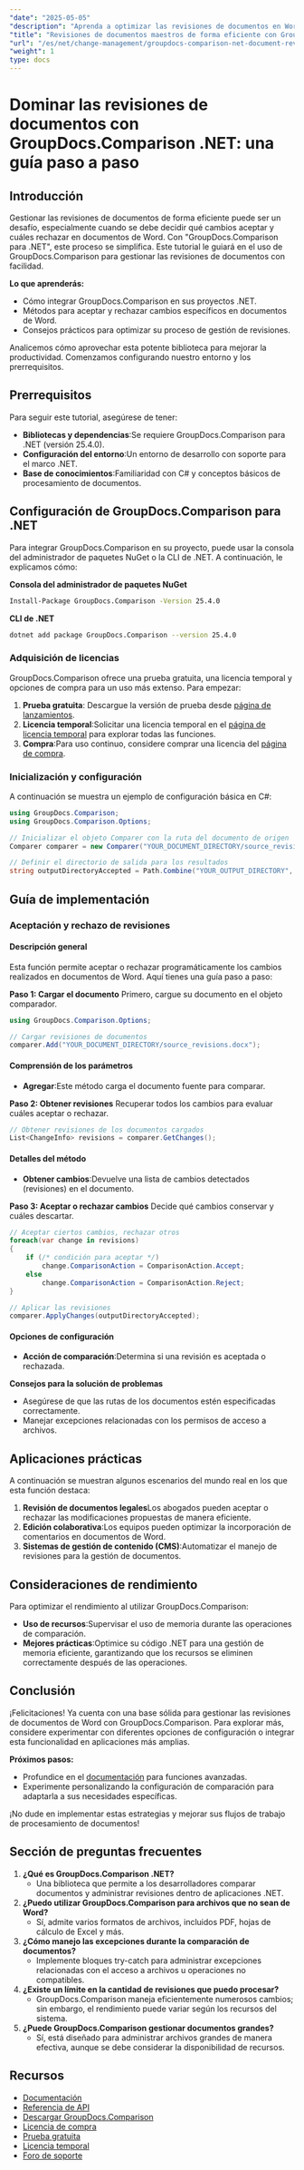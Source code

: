 ```yaml
---
"date": "2025-05-05"
"description": "Aprenda a optimizar las revisiones de documentos en Word con GroupDocs.Comparison para .NET. Descubra métodos para aceptar o rechazar cambios fácilmente."
"title": "Revisiones de documentos maestros de forma eficiente con GroupDocs.Comparison .NET&#58; una guía completa"
"url": "/es/net/change-management/groupdocs-comparison-net-document-revisions-guide/"
"weight": 1
type: docs
---
```

# Dominar las revisiones de documentos con GroupDocs.Comparison .NET: una guía paso a paso

## Introducción
Gestionar las revisiones de documentos de forma eficiente puede ser un desafío, especialmente cuando se debe decidir qué cambios aceptar y cuáles rechazar en documentos de Word. Con "GroupDocs.Comparison para .NET", este proceso se simplifica. Este tutorial le guiará en el uso de GroupDocs.Comparison para gestionar las revisiones de documentos con facilidad.

**Lo que aprenderás:**
- Cómo integrar GroupDocs.Comparison en sus proyectos .NET.
- Métodos para aceptar y rechazar cambios específicos en documentos de Word.
- Consejos prácticos para optimizar su proceso de gestión de revisiones.

Analicemos cómo aprovechar esta potente biblioteca para mejorar la productividad. Comenzamos configurando nuestro entorno y los prerrequisitos.

## Prerrequisitos
Para seguir este tutorial, asegúrese de tener:
- **Bibliotecas y dependencias**:Se requiere GroupDocs.Comparison para .NET (versión 25.4.0).
- **Configuración del entorno**:Un entorno de desarrollo con soporte para el marco .NET.
- **Base de conocimientos**:Familiaridad con C# y conceptos básicos de procesamiento de documentos.

## Configuración de GroupDocs.Comparison para .NET
Para integrar GroupDocs.Comparison en su proyecto, puede usar la consola del administrador de paquetes NuGet o la CLI de .NET. A continuación, le explicamos cómo:

**Consola del administrador de paquetes NuGet**
```bash
Install-Package GroupDocs.Comparison -Version 25.4.0
```

**CLI de .NET**
```bash
dotnet add package GroupDocs.Comparison --version 25.4.0
```

### Adquisición de licencias
GroupDocs.Comparison ofrece una prueba gratuita, una licencia temporal y opciones de compra para un uso más extenso. Para empezar:
1. **Prueba gratuita**: Descargue la versión de prueba desde [página de lanzamientos](https://releases.groupdocs.com/comparison/net/).
2. **Licencia temporal**:Solicitar una licencia temporal en el [página de licencia temporal](https://purchase.groupdocs.com/temporary-license/) para explorar todas las funciones.
3. **Compra**:Para uso continuo, considere comprar una licencia del [página de compra](https://purchase.groupdocs.com/buy).

### Inicialización y configuración
A continuación se muestra un ejemplo de configuración básica en C#:
```csharp
using GroupDocs.Comparison;
using GroupDocs.Comparison.Options;

// Inicializar el objeto Comparer con la ruta del documento de origen
Comparer comparer = new Comparer("YOUR_DOCUMENT_DIRECTORY/source_revisions.docx");

// Definir el directorio de salida para los resultados
string outputDirectoryAccepted = Path.Combine("YOUR_OUTPUT_DIRECTORY", "accepted_changes.docx");
```

## Guía de implementación
### Aceptación y rechazo de revisiones
#### Descripción general
Esta función permite aceptar o rechazar programáticamente los cambios realizados en documentos de Word. Aquí tienes una guía paso a paso:

**Paso 1: Cargar el documento**
Primero, cargue su documento en el objeto comparador.
```csharp
using GroupDocs.Comparison.Options;

// Cargar revisiones de documentos
comparer.Add("YOUR_DOCUMENT_DIRECTORY/source_revisions.docx");
```

#### Comprensión de los parámetros
- **Agregar**:Este método carga el documento fuente para comparar.

**Paso 2: Obtener revisiones**
Recuperar todos los cambios para evaluar cuáles aceptar o rechazar.
```csharp
// Obtener revisiones de los documentos cargados
List<ChangeInfo> revisions = comparer.GetChanges();
```

#### Detalles del método
- **Obtener cambios**:Devuelve una lista de cambios detectados (revisiones) en el documento.

**Paso 3: Aceptar o rechazar cambios**
Decide qué cambios conservar y cuáles descartar.
```csharp
// Aceptar ciertos cambios, rechazar otros
foreach(var change in revisions)
{
    if (/* condición para aceptar */)
        change.ComparisonAction = ComparisonAction.Accept;
    else
        change.ComparisonAction = ComparisonAction.Reject;
}

// Aplicar las revisiones
comparer.ApplyChanges(outputDirectoryAccepted);
```

#### Opciones de configuración
- **Acción de comparación**:Determina si una revisión es aceptada o rechazada.

**Consejos para la solución de problemas**
- Asegúrese de que las rutas de los documentos estén especificadas correctamente.
- Manejar excepciones relacionadas con los permisos de acceso a archivos.

## Aplicaciones prácticas
A continuación se muestran algunos escenarios del mundo real en los que esta función destaca:
1. **Revisión de documentos legales**Los abogados pueden aceptar o rechazar las modificaciones propuestas de manera eficiente.
2. **Edición colaborativa**:Los equipos pueden optimizar la incorporación de comentarios en documentos de Word.
3. **Sistemas de gestión de contenido (CMS)**:Automatizar el manejo de revisiones para la gestión de documentos.

## Consideraciones de rendimiento
Para optimizar el rendimiento al utilizar GroupDocs.Comparison:
- **Uso de recursos**:Supervisar el uso de memoria durante las operaciones de comparación.
- **Mejores prácticas**:Optimice su código .NET para una gestión de memoria eficiente, garantizando que los recursos se eliminen correctamente después de las operaciones.

## Conclusión
¡Felicitaciones! Ya cuenta con una base sólida para gestionar las revisiones de documentos de Word con GroupDocs.Comparison. Para explorar más, considere experimentar con diferentes opciones de configuración o integrar esta funcionalidad en aplicaciones más amplias.

**Próximos pasos:**
- Profundice en el [documentación](https://docs.groupdocs.com/comparison/net/) para funciones avanzadas.
- Experimente personalizando la configuración de comparación para adaptarla a sus necesidades específicas.

¡No dude en implementar estas estrategias y mejorar sus flujos de trabajo de procesamiento de documentos!

## Sección de preguntas frecuentes
1. **¿Qué es GroupDocs.Comparison .NET?**
   - Una biblioteca que permite a los desarrolladores comparar documentos y administrar revisiones dentro de aplicaciones .NET.
2. **¿Puedo utilizar GroupDocs.Comparison para archivos que no sean de Word?**
   - Sí, admite varios formatos de archivos, incluidos PDF, hojas de cálculo de Excel y más.
3. **¿Cómo manejo las excepciones durante la comparación de documentos?**
   - Implemente bloques try-catch para administrar excepciones relacionadas con el acceso a archivos u operaciones no compatibles.
4. **¿Existe un límite en la cantidad de revisiones que puedo procesar?**
   - GroupDocs.Comparison maneja eficientemente numerosos cambios; sin embargo, el rendimiento puede variar según los recursos del sistema.
5. **¿Puede GroupDocs.Comparison gestionar documentos grandes?**
   - Sí, está diseñado para administrar archivos grandes de manera efectiva, aunque se debe considerar la disponibilidad de recursos.

## Recursos
- [Documentación](https://docs.groupdocs.com/comparison/net/)
- [Referencia de API](https://reference.groupdocs.com/comparison/net/)
- [Descargar GroupDocs.Comparison](https://releases.groupdocs.com/comparison/net/)
- [Licencia de compra](https://purchase.groupdocs.com/buy)
- [Prueba gratuita](https://releases.groupdocs.com/comparison/net/)
- [Licencia temporal](https://purchase.groupdocs.com/temporary-license/)
- [Foro de soporte](https://forum.groupdocs.com/c/comparison/)